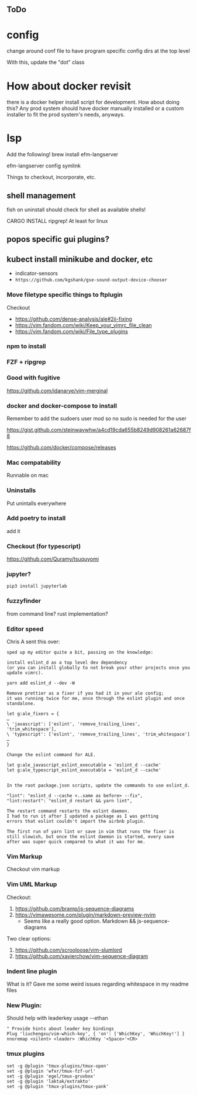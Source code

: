 ## ToDo

# config

change around conf file to have program specific config dirs at the top level

With this, update the "dot" class

# How about docker revisit
there is a docker helper install script for development. How about doing this?
Any prod system should have docker manually installed or a custom installer to
fit the prod system's needs, anyways.

# lsp

Add the following!
brew install efm-langserver

efm-langserver config symlink


Things to checkout, incorporate, etc.

## shell management
fish on uninstall should check for shell as available shells!

CARGO INSTALL ripgrep! At least for linux

## popos specific gui plugins?

## kubect install minikube and docker, etc

* indicator-sensors
* `https://github.com/kgshank/gse-sound-output-device-chooser`

### Move filetype specific things to ftplugin

Checkout
* https://github.com/dense-analysis/ale#2ii-fixing
* https://vim.fandom.com/wiki/Keep_your_vimrc_file_clean
* https://vim.fandom.com/wiki/File_type_plugins

### npm to install

### FZF + ripgrep

### Good with fugitive
https://github.com/idanarye/vim-merginal

### docker and docker-compose to install

Remember to add the sudoers user mod so no sudo is needed for the user

https://gist.github.com/steinwaywhw/a4cd19cda655b8249d908261a62687f8

https://github.com/docker/compose/releases

### Mac compatability

Runnable on mac

### Uninstalls
Put unintalls everywhere

### Add poetry to install

add it

### Checkout (for typescript)

https://github.com/Quramy/tsuquyomi

### jupyter?
```
pip3 install jupyterlab
```

### fuzzyfinder
from command line? rust implementation?

### Editor speed

Chris A sent this over:
```
sped up my editor quite a bit, passing on the knowledge:

install eslint_d as a top level dev dependency
(or you can install globally to not break your other projects once you update vimrc).

yarn add eslint_d --dev -W

Remove prettier as a fixer if you had it in your ale config;
it was running twice for me, once through the eslint plugin and once standalone.

let g:ale_fixers = {
…
\ 'javascript': ['eslint', 'remove_trailing_lines', 'trim_whitespace'],
\ 'typescript': ['eslint', 'remove_trailing_lines', 'trim_whitespace']
…
}

Change the eslint command for ALE.

let g:ale_javascript_eslint_executable = 'eslint_d --cache'
let g:ale_typescript_eslint_executable = 'eslint_d --cache'


In the root package.json scripts, update the commands to use eslint_d.

"lint": "eslint_d --cache <..same as before> --fix",
"lint:restart": "eslint_d restart && yarn lint",

The restart command restarts the eslint daemon.
I had to run it after I updated a package as I was getting
errors that eslint couldn't import the airbnb plugin.

The first run of yarn lint or save in vim that runs the fixer is
still slowish, but once the eslint daemon is started, every save
after was super quick compared to what it was for me.
```

### Vim Markup

Checkout vim markup

### Vim UML Markup

Checkout:
1. https://github.com/bramp/js-sequence-diagrams
2. https://vimawesome.com/plugin/markdown-preview-nvim
    * Seems like a really good option. Markdown && js-sequence-diagrams

Two clear options:
1. https://github.com/scrooloose/vim-slumlord
2. https://github.com/xavierchow/vim-sequence-diagram

### Indent line plugin
What is it? Gave me some weird issues regarding whitespace in my readme files


### New Plugin:
Should help with leaderkey usage --ethan
```
" Provide hints about leader key bindings
Plug 'liuchengxu/vim-which-key', { 'on': ['WhichKey', 'WhichKey!'] }
nnoremap <silent> <leader> :WhichKey '<Space>'<CR>
```

### tmux plugins

```
set -g @plugin 'tmux-plugins/tmux-open'
set -g @plugin 'wfxr/tmux-fzf-url'
set -g @plugin 'egel/tmux-gruvbox'
set -g @plugin 'laktak/extrakto'
set -g @plugin 'tmux-plugins/tmux-yank'
```
